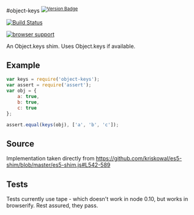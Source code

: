 #object-keys <sup>[![Version Badge](http://vb.teelaun.ch/ljharb/object-keys.svg)](https://npmjs.org/package/object-keys)</sup>

[![Build Status](https://travis-ci.org/ljharb/object-keys.png)](https://travis-ci.org/ljharb/object-keys)

[![browser support](https://ci.testling.com/ljharb/object-keys.png)](https://ci.testling.com/ljharb/object-keys)

An Object.keys shim. Uses Object.keys if available.

## Example

```js
var keys = require('object-keys');
var assert = require('assert');
var obj = {
	a: true,
	b: true,
	c: true
};

assert.equal(keys(obj), ['a', 'b', 'c']);
```

## Source
Implementation taken directly from https://github.com/kriskowal/es5-shim/blob/master/es5-shim.js#L542-589

## Tests
Tests currently use tape - which doesn't work in node 0.10, but works in browserify. Rest assured, they pass.
